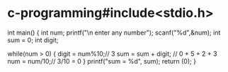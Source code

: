 # c-programming#include<stdio.h>
int main()
{
  int num;
  printf("\n enter any number");
  scanf("%d",&num);
  int sum = 0;
  int digit;
  
  while(num > 0)
  {
    digit = num%10;// 3
    sum = sum + digit; // 0 + 5  + 2  + 3
    num = num/10;// 3/10 = 0
  }
  printf("sum = %d", sum);
  return (0);
}
